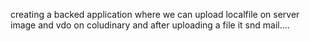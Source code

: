 creating a backed application where we can upload localfile  on server image and vdo on coludinary and after uploading a file it snd mail....
